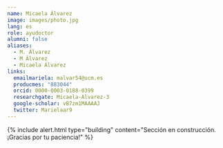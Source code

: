 ```yaml
---
name: Micaela Álvarez
image: images/photo.jpg
lang: es
role: ayudoctor
alumni: false
aliases:
  - M. Álvarez
  - M Álvarez
  - Micaela Álvarez
links:
  emailmariela: malvar54@ucm.es
  producmes: "883044"
  orcid: 0000-0003-0188-0399 
  researchgate: Micaela-Alvarez-3
  google-scholar: vB7zm1MAAAAJ 
  twitter: Marielaar9
---
```


{%
  include alert.html
  type="building"
  content="Sección en construcción. ¡Gracias por tu paciencia!"
%}
